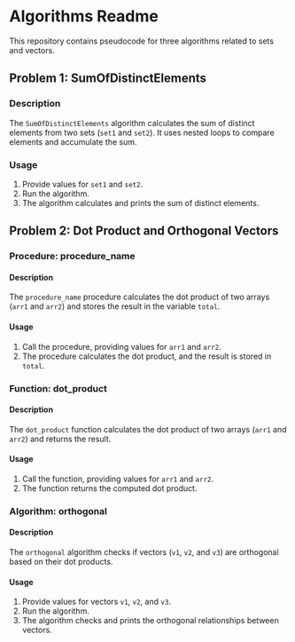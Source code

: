 # Algorithms Readme

This repository contains pseudocode for three algorithms related to sets and vectors.

## Problem 1: SumOfDistinctElements

### Description
The `SumOfDistinctElements` algorithm calculates the sum of distinct elements from two sets (`set1` and `set2`). It uses nested loops to compare elements and accumulate the sum.

### Usage
1. Provide values for `set1` and `set2`.
2. Run the algorithm.
3. The algorithm calculates and prints the sum of distinct elements.

## Problem 2: Dot Product and Orthogonal Vectors

### Procedure: procedure_name

#### Description
The `procedure_name` procedure calculates the dot product of two arrays (`arr1` and `arr2`) and stores the result in the variable `total`.

#### Usage
1. Call the procedure, providing values for `arr1` and `arr2`.
2. The procedure calculates the dot product, and the result is stored in `total`.

### Function: dot_product

#### Description
The `dot_product` function calculates the dot product of two arrays (`arr1` and `arr2`) and returns the result.

#### Usage
1. Call the function, providing values for `arr1` and `arr2`.
2. The function returns the computed dot product.

### Algorithm: orthogonal

#### Description
The `orthogonal` algorithm checks if vectors (`v1`, `v2`, and `v3`) are orthogonal based on their dot products.

#### Usage
1. Provide values for vectors `v1`, `v2`, and `v3`.
2. Run the algorithm.
3. The algorithm checks and prints the orthogonal relationships between vectors.
